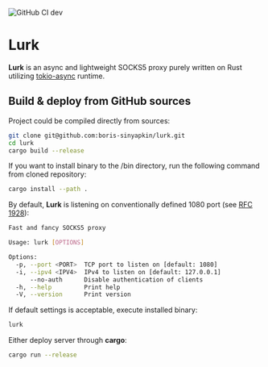 
![GitHub CI dev](https://github.com/boris-sinyapkin/lurk/actions/workflows/ci.yaml/badge.svg?branch=dev)


# Lurk

**Lurk** is an async and lightweight SOCKS5 proxy purely written on Rust utilizing [tokio-async](https://tokio.rs) runtime.

## Build & deploy from GitHub sources

Project could be compiled directly from sources:
```bash
git clone git@github.com:boris-sinyapkin/lurk.git
cd lurk
cargo build --release 
```

If you want to install binary to the /bin directory, run the following command from cloned repository:
```bash
cargo install --path .
```

By default, **Lurk** is listening on conventionally defined 1080 port (see [RFC 1928](https://datatracker.ietf.org/doc/html/rfc1928)):
```bash
Fast and fancy SOCKS5 proxy

Usage: lurk [OPTIONS]

Options:
  -p, --port <PORT>  TCP port to listen on [default: 1080]
  -i, --ipv4 <IPV4>  IPv4 to listen on [default: 127.0.0.1]
      --no-auth      Disable authentication of clients
  -h, --help         Print help
  -V, --version      Print version
```

If default settings is acceptable, execute installed binary:
```bash
lurk
```
Either deploy server through **cargo**:
```bash
cargo run --release
```
